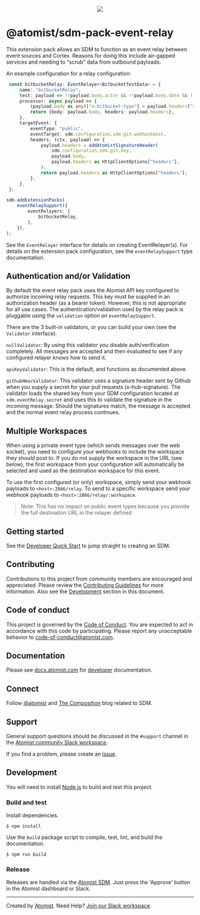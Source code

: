 <p align="center">
  <img src="https://images.atomist.com/sdm/SDM-Logo-Dark.png">
</p>

# @atomist/sdm-pack-event-relay

This extension pack allows an SDM to function as an event relay between event sources and Cortex.  Reasons for doing
this include air-gapped services and needing to "scrub" data from outbound payloads.

An example configuration for a relay configuration:

```typescript
 const bitbucketRelay: EventRelayer<BitbucketTestData> = {
     name: "bitbucketRelay",
     test: payload => !!payload.body.actor && !!payload.body.date && !!payload.body.eventKey,
     processor: async payload => {
         (payload.body as any)["x-bitbucket-type"] = payload.headers["x-event-key"];
         return {body: payload.body, headers: payload.headers};
     },
     targetEvent: {
         eventType: "public",
         eventTarget: sdm.configuration.sdm.git.webhookdest,
         headers: (ctx, payload) => {
             payload.headers = addAtomistSignatureHeader(
                 sdm.configuration.sdm.git.key,
                 payload.body,
                 payload.headers as HttpClientOptions["headers"],
             );
             return payload.headers as HttpClientOptions["headers"];
         },
     },
 };

sdm.addExtensionPacks(
    eventRelaySupport({
        eventRelayers: [
            bitbucketRelay,
        ],
    }),
);
``` 

See the `EventRelayer` interface for details on creating EventRelayer(s).  For details on the extension pack
configuration, see the `eventRelaySupport` type documentation.

## Authentication and/or Validation
By default the event relay pack uses the Atomist API key configured to authorize incoming relay requests.  This key must
be supplied in an authorization header (as a bearer token).  However, this is not appropriate for all use cases.  The
authentication/validation used by the relay pack is pluggable using the `validation` option on `eventRelaySupport`.

There are the 3 built-in validators, or you can build your own (see the `Validator` interface).

`nullValidator`: By using this validator you disable auth/verification completely.  All messages are accepted and then
evaluated to see if any configured relayer knows how to send it.

`apiKeyValidator`: This is the default, and functions as documented above.

`githubHmacValidator`: This validator uses a signature header sent by Github when you supply a secret for your pull
requests (x-hub-signature). The validator loads the shared key from your SDM configuration located at
`sdm.eventRelay.secret` and uses this to validate the signature in the incoming message.  Should the signatures match,
the message is accepted and the normal event relay process continues.

## Multiple Workspaces
When using a private event type (which sends messages over the web socket), you need to configure your webhooks to
include the workspace they should post to.  If you do not supply the workspace in the URL (see below), the first
workspace from your configuration will automatically be selected and used as the destination workspace for this event.

To use the first configured (or only) workspace, simply send your webhook payloads to `<host>:2866/relay`.  To send to
a specific workspace send your webhook payloads to `<host>:2866/relay/:workspace`.  


> Note: This has no impact on public event types because you provide the full destination URL in the relayer defined

[atomist-doc]: https://docs.atomist.com/ (Atomist Documentation)

## Getting started

See the [Developer Quick Start][atomist-quick] to jump straight to
creating an SDM.

[atomist-quick]: https://docs.atomist.com/quick-start/ (Atomist - Developer Quick Start)

## Contributing

Contributions to this project from community members are encouraged
and appreciated. Please review the [Contributing
Guidelines](CONTRIBUTING.md) for more information. Also see the
[Development](#development) section in this document.

## Code of conduct

This project is governed by the [Code of
Conduct](CODE_OF_CONDUCT.md). You are expected to act in accordance
with this code by participating. Please report any unacceptable
behavior to code-of-conduct@atomist.com.

## Documentation

Please see [docs.atomist.com][atomist-doc] for
[developer][atomist-doc-sdm] documentation.

[atomist-doc-sdm]: https://docs.atomist.com/developer/sdm/ (Atomist Documentation - SDM Developer)

## Connect

Follow [@atomist][atomist-twitter] and [The Composition][atomist-blog]
blog related to SDM.

[atomist-twitter]: https://twitter.com/atomist (Atomist on Twitter)
[atomist-blog]: https://the-composition.com/ (The Composition - The Official Atomist Blog)

## Support

General support questions should be discussed in the `#support`
channel in the [Atomist community Slack workspace][slack].

If you find a problem, please create an [issue][].

[issue]: https://github.com/atomist-seeds/sdm-pack/issues

## Development

You will need to install [Node.js][node] to build and test this
project.

[node]: https://nodejs.org/ (Node.js)

### Build and test

Install dependencies.

```
$ npm install
```

Use the `build` package script to compile, test, lint, and build the
documentation.

```
$ npm run build
```

### Release

Releases are handled via the [Atomist SDM][atomist-sdm].  Just press
the 'Approve' button in the Atomist dashboard or Slack.

[atomist-sdm]: https://github.com/atomist/atomist-sdm (Atomist Software Delivery Machine)

---

Created by [Atomist][atomist].
Need Help?  [Join our Slack workspace][slack].

[atomist]: https://atomist.com/ (Atomist - How Teams Deliver Software)
[slack]: https://join.atomist.com/ (Atomist Community Slack)
